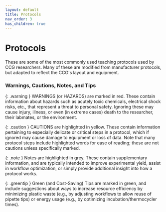 ```yaml
---
layout: default
title: Protocols
nav_order: 3
has_children: true
---
```

# Protocols

These are some of the most commonly used teaching protocols used by CCG researchers. Many of these are modified from manufacturer protocols, but adapted to reflect the CCG's layout and equipment.

### Warnings, Cautions, Notes, and Tips

{: .warning }
WARNINGS (or HAZARDS) are marked in red. These contain information about hazards such as acutely toxic chemicals, electrical shock risks, etc., that represent a threat to personal safety. Ignoring these may cause injury, illness, or even (in extreme cases) death to the researcher, their labmates, or the environment.

{: .caution }
CAUTIONS are highlighted in yellow. These contain information pertaining to especially delicate or critical steps in a protocol, which if ignored may cause damage to equipment or loss of data. Note that many protocol steps include highlighted words for ease of reading; these are not cautions unless specifically marked.

{: .note }
Notes are highlighted in grey. These contain supplementary information, and are typically intended to improve experimental yield, assist in workflow optimization, or simply provide additional insight into how a protocol works.    

{: .greentip }
Green (and Cost-Saving) Tips are marked in green, and include suggestions about ways to increase resource efficiency by minimizing plastic waste (e.g., by adjusting workflows to allow reuse of pipette tips) or energy usage (e.g., by optimizing incubation/thermocycler times).
